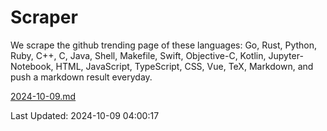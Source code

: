 # Scraper

We scrape the github trending page of these languages: Go, Rust, Python, Ruby, C++, C, Java, Shell, Makefile, Swift, Objective-C, Kotlin, Jupyter-Notebook, HTML, JavaScript, TypeScript, CSS, Vue, TeX, Markdown, and push a markdown result everyday.

[2024-10-09.md](https://github.com/yangwenmai/github-trending-backup/blob/master/2024-10-09.md)

Last Updated: 2024-10-09 04:00:17